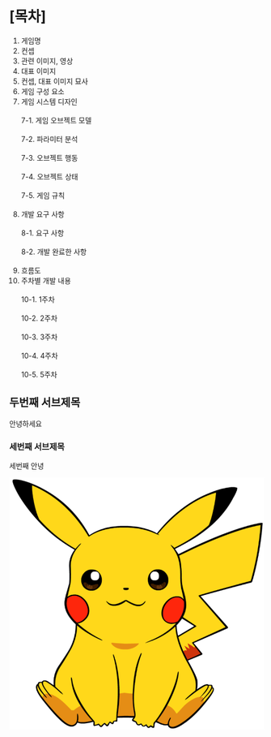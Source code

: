 # [목차]
  1. 게임명
  2. 컨셉
  3. 관련 이미지, 영상
  4. 대표 이미지
  5. 컨셉, 대표 이미지 묘사
  6. 게임 구성 요소
  7. 게임 시스템 디자인</br></br>
     7-1. 게임 오브젝트 모델</br></br>
     7-2. 파라미터 분석</br></br>
     7-3. 오브젝트 행동</br></br>
     7-4. 오브젝트 상태</br></br>
     7-5. 게임 규칙</br></br>
  8. 개발 요구 사항</br></br>
     8-1. 요구 사항</br></br>
     8-2. 개발 완료한 사항</br></br>
  9. 흐름도
 10. 주차별 개발 내용</br></br>
     10-1. 1주차</br></br>
     10-2. 2주차</br></br>
     10-3. 3주차</br></br>
     10-4. 4주차</br></br>
     10-5. 5주차

## 두번째 서브제목

안녕하세요


### 세번째 서브제목

세번째 안녕

![image](./img/pikachu.png)
